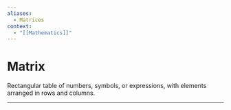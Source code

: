 ```yaml
---
aliases:
  - Matrices
context:
  - "[[Mathematics]]"
---
```


# Matrix

Rectangular table of numbers, symbols, or expressions, with elements arranged in rows and columns.

---

